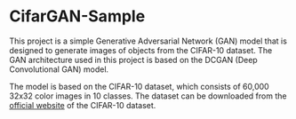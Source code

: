 # CifarGAN-Sample

This project is a simple Generative Adversarial Network (GAN) model that is designed to generate images of objects from the CIFAR-10 dataset. The GAN architecture used in this project is based on the DCGAN (Deep Convolutional GAN) model.

The model is based on the CIFAR-10 dataset, which consists of 60,000 32x32 color images in 10 classes. The dataset can be downloaded from the [official website](https://www.cs.toronto.edu/~kriz/cifar.html) of the CIFAR-10 dataset.
